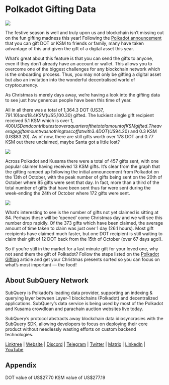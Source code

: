 # Polkadot Gifting Data

![](https://miro.medium.com/max/1400/1*Y_Fm1wWLcN9lAbWr0KK1qA.png)

The festive season is well and truly upon us and blockchain isn’t missing out on the fun gifting madness this year! Following the [Polkadot announcement](https://polkadot.network/blog/introducing-polkadot-kusama-gifts/) that you can gift DOT or KSM to friends or family, many have taken advantage of this and given the gift of a digital asset this year.

What’s great about this feature is that you can send the gifts to anyone, even if they don’t already have an account or wallet. This allows you to overcome one of the biggest challenges for any blockchain network which is the onboarding process. Thus, you may not only be gifting a digital asset but also an invitation into the wonderful decentralised world of cryptocurrency.

As Christmas is merely days away, we’re having a look into the gifting data to see just how generous people have been this time of year.

All in all there was a total of 1,364.3 DOT (US$37,791.10) and 18.4 KSM (US$5,100.30) gifted. The luckiest single gift recipient received 5.1 KSM which is over $1,400 USD and contributes to over a quarter of the total amount of KSM gifted. The average gift amount was nothing to scoff at with 3.4 DOT (US$94.20) and 0.3 KSM (US$83.20). As of now, there are still gifts worth over 178 DOT and 0.77 KSM out there unclaimed, maybe Santa got a little lost?

![](https://miro.medium.com/max/1400/0*39FkrB8c1ZE2LhlU)

Across Polkadot and Kusama there were a total of 457 gifts sent, with one popular claimer having received 13 KSM gifts. It’s clear from the graph that the gifting ramped up following the initial announcement from Polkadot on the 13th of October, with the peak number of gifts being sent on the 20th of October where 85 gifts were sent that day. In fact, more than a third of the total number of gifts that have been sent thus far were sent during the week-ending the 24th of October where 172 gifts were sent.

![](https://miro.medium.com/max/1400/0*F12i2JCMl0YOwaLG)

What’s interesting to see is the number of gifts not yet claimed is sitting at 84. Perhaps these will be ‘opened’ come Christmas day and we will see this number drop rapidly. Of the 373 gifts which have been claimed, the average amount of time taken to claim was just over 1 day (26.1 hours). Most gift recipients have claimed much faster, but one DOT recipient is still waiting to claim their gift of 12 DOT back from the 15th of October (over 67 days ago!).

So if you’re still in the market for a last minute gift for your loved one, why not send them the gift of Polkadot? Follow the steps listed on the [Polkadot Gifting](https://polkadot.network/blog/introducing-polkadot-kusama-gifts/) article and get your Christmas presents sorted so you can focus on what’s most important — the food!

## About SubQuery Network

SubQuery is Polkadot’s leading data provider, supporting an indexing & querying layer between Layer-1 blockchains (Polkadot) and decentralized applications. SubQuery’s data service is being used by most of the Polkadot and Kusama crowdloan and parachain auction websites live today.

SubQuery’s protocol abstracts away blockchain data idiosyncrasies with the SubQuery SDK, allowing developers to focus on deploying their core product without needlessly wasting efforts on custom backend technologies.

​​​​[Linktree](https://linktr.ee/subquerynetwork) | [Website](https://subquery.network/) | [Discord](https://discord.com/invite/78zg8aBSMG) | [Telegram](https://t.me/subquerynetwork) | [Twitter](https://twitter.com/subquerynetwork) | [Matrix](https://matrix.to/#/#subquery:matrix.org) | [LinkedIn](https://www.linkedin.com/company/subquery) | [YouTube](https://www.youtube.com/channel/UCi1a6NUUjegcLHDFLr7CqLw)

## Appendix

DOT value of US\$27.70 KSM value of US\$277.19
